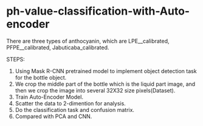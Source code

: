 # ph-value-classification-with-Auto-encoder

There are three types of anthocyanin, which are  LPE__calibrated, PFPE__calibrated, Jabuticaba_calibrated. 

STEPS: 
1. Using Mask R-CNN pretrained model to implement object detection task for the bottle object. 
2. We crop the middle part of the bottle which is the liquid part image, and then we crop the image into several 32X32 size pixels(Dataset). 
3. Train Auto-Encoder Model. 
4. Scatter the data to 2-dimention for analysis.
5. Do the classification task and confusion matrix.
6. Compared with PCA and CNN. 
